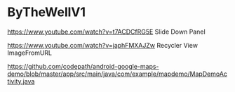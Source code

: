 # ByTheWellV1

https://www.youtube.com/watch?v=t7ACDCfRG5E Slide Down Panel

https://www.youtube.com/watch?v=japhFMXAJZw Recycler View ImageFromURL


https://github.com/codepath/android-google-maps-demo/blob/master/app/src/main/java/com/example/mapdemo/MapDemoActivity.java
